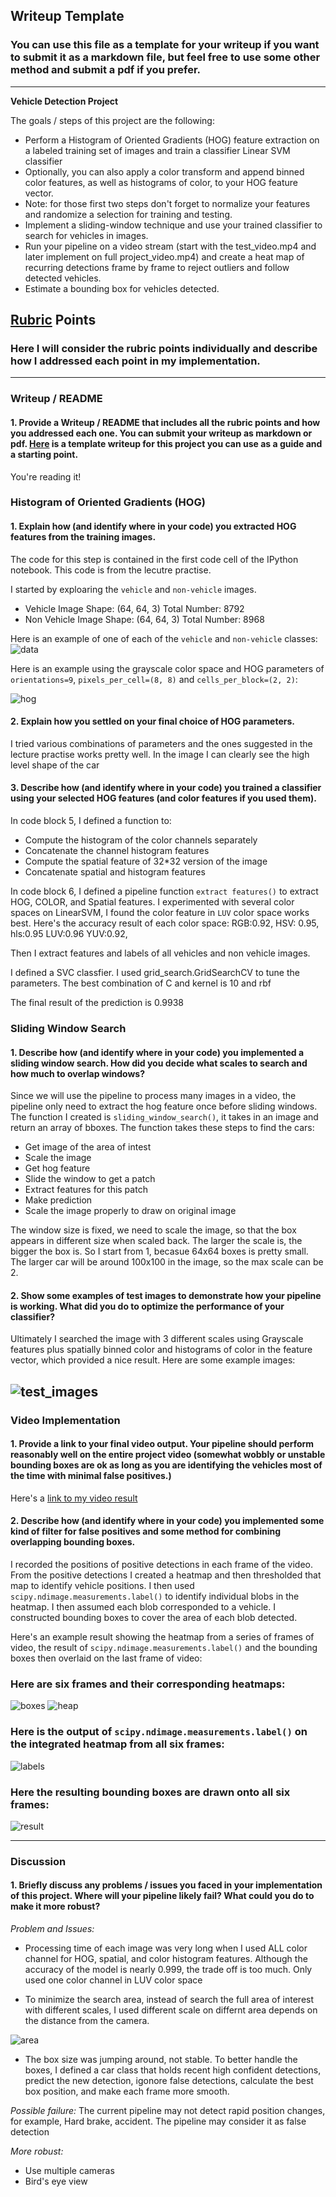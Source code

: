 ## Writeup Template
### You can use this file as a template for your writeup if you want to submit it as a markdown file, but feel free to use some other method and submit a pdf if you prefer.

---

**Vehicle Detection Project**

The goals / steps of this project are the following:

* Perform a Histogram of Oriented Gradients (HOG) feature extraction on a labeled training set of images and train a classifier Linear SVM classifier
* Optionally, you can also apply a color transform and append binned color features, as well as histograms of color, to your HOG feature vector. 
* Note: for those first two steps don't forget to normalize your features and randomize a selection for training and testing.
* Implement a sliding-window technique and use your trained classifier to search for vehicles in images.
* Run your pipeline on a video stream (start with the test_video.mp4 and later implement on full project_video.mp4) and create a heat map of recurring detections frame by frame to reject outliers and follow detected vehicles.
* Estimate a bounding box for vehicles detected.


## [Rubric](https://review.udacity.com/#!/rubrics/513/view) Points
### Here I will consider the rubric points individually and describe how I addressed each point in my implementation.  

---
### Writeup / README

#### 1. Provide a Writeup / README that includes all the rubric points and how you addressed each one.  You can submit your writeup as markdown or pdf.  [Here](https://github.com/udacity/CarND-Vehicle-Detection/blob/master/writeup_template.md) is a template writeup for this project you can use as a guide and a starting point.  

You're reading it!

### Histogram of Oriented Gradients (HOG)

#### 1. Explain how (and identify where in your code) you extracted HOG features from the training images.

The code for this step is contained in the first code cell of the IPython notebook. This code is from the lecutre practise.

I started by exploaring the `vehicle` and `non-vehicle` images.  

* Vehicle Image Shape: (64, 64, 3)  Total Number: 8792
* Non Vehicle Image Shape: (64, 64, 3)  Total Number: 8968

Here is an example of one of each of the `vehicle` and `non-vehicle` classes:
![data](./output_images/training_data.png)

Here is an example using the grayscale color space and HOG parameters of `orientations=9`, `pixels_per_cell=(8, 8)` and `cells_per_block=(2, 2)`:

![hog](./output_images/hog.png)

#### 2. Explain how you settled on your final choice of HOG parameters.

I tried various combinations of parameters and the ones suggested in the lecture practise works pretty well. In the image I can clearly see the high level shape of the car

#### 3. Describe how (and identify where in your code) you trained a classifier using your selected HOG features (and color features if you used them).

In code block 5, I defined a function to:
* Compute the histogram of the color channels separately
* Concatenate the channel histogram features
* Compute the spatial feature of 32*32 version of the image
* Concatenate spatial and histogram features

In code block 6, I defined a pipeline function `extract features()` to extract HOG, COLOR, and Spatial features.
I experimented with several color spaces on LinearSVM, I found the color feature in `LUV` color space works best. Here's the accuracy result of each color space:
RGB:0.92, HSV: 0.95, hls:0.95 LUV:0.96 YUV:0.92, 

Then I extract features and labels of all vehicles and non vehicle images.

I defined a SVC classfier. I used grid_search.GridSearchCV to tune the parameters. The best combination of C and kernel is 10 and rbf 

The final result of the prediction is 0.9938

### Sliding Window Search

#### 1. Describe how (and identify where in your code) you implemented a sliding window search.  How did you decide what scales to search and how much to overlap windows?

Since we will use the pipeline to process many images in a video, the pipeline only need to extract the hog feature once before sliding windows. The function I created is `sliding_window_search()`, it takes in an image and return an array of bboxes. The function takes these steps to find the cars:
* Get image of the area of intest
* Scale the image
* Get hog feature 
* Slide the window to get a patch
* Extract features for this patch
* Make prediction
* Scale the image properly to draw on original image
    
The window size is fixed, we need to scale the image, so that the box appears in different size when scaled back.
The larger the scale is, the bigger the box is. So I start from 1, becasue 64x64 boxes is pretty small. The larger car will be around 100x100 in the image, so the max scale can be 2. 

#### 2. Show some examples of test images to demonstrate how your pipeline is working.  What did you do to optimize the performance of your classifier?

Ultimately I searched the image with 3 different scales using Grayscale features plus spatially binned color and histograms of color in the feature vector, which provided a nice result.  Here are some example images:

![test_images](./output_images/test_images.png)
---

### Video Implementation

#### 1. Provide a link to your final video output.  Your pipeline should perform reasonably well on the entire project video (somewhat wobbly or unstable bounding boxes are ok as long as you are identifying the vehicles most of the time with minimal false positives.)
Here's a [link to my video result](./output_videos/project_video.mp4)


#### 2. Describe how (and identify where in your code) you implemented some kind of filter for false positives and some method for combining overlapping bounding boxes.

I recorded the positions of positive detections in each frame of the video.  From the positive detections I created a heatmap and then thresholded that map to identify vehicle positions.  I then used `scipy.ndimage.measurements.label()` to identify individual blobs in the heatmap.  I then assumed each blob corresponded to a vehicle.  I constructed bounding boxes to cover the area of each blob detected.  

Here's an example result showing the heatmap from a series of frames of video, the result of `scipy.ndimage.measurements.label()` and the bounding boxes then overlaid on the last frame of video:

### Here are six frames and their corresponding heatmaps:
![boxes](./output_images/search_result.png)
![heap](./output_images/heapmap.png)

### Here is the output of `scipy.ndimage.measurements.label()` on the integrated heatmap from all six frames:
![labels](./output_images/labels.png)

### Here the resulting bounding boxes are drawn onto all six frames:
![result](./output_images/draw_box.png)



---

### Discussion

#### 1. Briefly discuss any problems / issues you faced in your implementation of this project.  Where will your pipeline likely fail?  What could you do to make it more robust?
*Problem and Issues:*
* Processing time of each image was very long when I used ALL color channel for HOG, spatial, and color histogram features. Although the accuracy of the model is nearly 0.999, the trade off is too much. Only used one color channel in LUV color space

* To minimize the search area, instead of search the full area of interest with different scales, I used different scale on differnt area depends on the distance from the camera.

![area](./output_images/area_of_interest.png)

* The box size was jumping around, not stable. To better handle the boxes, I defined a car class that holds recent high confident detections, predict the new detection, igonore false detections, calculate the best box position, and make each frame more smooth.

*Possible failure:*
The current pipeline may not detect rapid position changes, for example, Hard brake, accident. The pipeline may consider it as false detection

*More robust:*

* Use multiple cameras
* Bird's eye view



